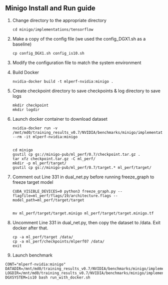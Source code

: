 ## Minigo Install and Run guide

1.  Change directory to the appropriate directory
    

		cd minigo/implementations/tensorflow

3.  Make a copy of the config file (we used the config_DGX1.sh as a baseline)
    

		cp config_DGX1.sh config_is10.sh

4.  Modify the configuration file to match the system environment
    
5.  Build Docker
    

		nvidia-docker build -t mlperf-nvidia:minigo .

6.  Create checkpoint directory to save checkpoints & log directory to save logs
    

		mkdir checkpoint  
		mkdir logdir

7.  Launch docker container to download dataset
    

		nvidia-docker run -v /mnt/md0/training_results_v0.7/NVIDIA/benchmarks/minigo/implementations/tensorflow/checkpoint:/data --rm -it mlperf-nvidia:minigo

  
		cd minigo  
		gsutil cp gs://minigo-pub/ml_perf/0.7/checkpoint.tar.gz .  
		tar xfz checkpoint.tar.gz -C ml_perf/  
		mkdir -p ml_perf/target/  
		gsutil cp gs://minigo-pub/ml_perf/0.7/target.* ml_perf/target/

8.  Comment out Line 331 in dual_net.py before running freeze_graph to freeze target model
    

		CUDA_VISIBLE_DEVICES=0 python3 freeze_graph.py --flagfile=ml_perf/flags/19/architecture.flags --model_path=ml_perf/target/target

  
		mv ml_perf/target/target.minigo ml_perf/target/target.minigo.tf

9.  Uncomment Line 331 in dual_net.py, then copy the dataset to /data. Exit docker after that.
    

		cp -a ml_perf/target /data/  
		cp -a ml_perf/checkpoints/mlperf07 /data/  
		exit

10.  Launch benchmark
	
    CONT="mlperf-nvidia:minigo" DATADIR=/mnt/md0/training_results_v0.7/NVIDIA/benchmarks/minigo/implementations/tensorflow/checkpoint LOGDIR=/mnt/md0/training_results_v0.7/NVIDIA/benchmarks/minigo/implementations/tensorflow/logdir DGXSYSTEM=is10 bash run_with_docker.sh
